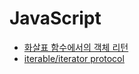 # JavaScript

- [화살표 함수에서의 객체 리턴](./2020-01-12_how_to_return_object_with_arrow_function.md)
- [iterable/iterator protocol](./2020-09-09_iterable_iterator_protocols.md)
